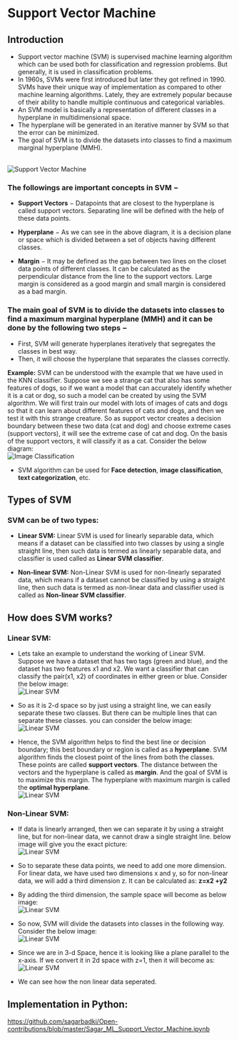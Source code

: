 # Support Vector Machine

## Introduction

* Support vector machine (SVM) is supervised machine learning algorithm which can be used both for classification and regression problems. But generally, it is used in classification problems.
* In 1960s, SVMs were first introduced but later they got refined in 1990. SVMs have their unique way of implementation as compared to other machine learning algorithms. Lately, they are extremely popular because of their ability to handle multiple continuous and categorical variables.
* An SVM model is basically a representation of different classes in a hyperplane in multidimensional space.
* The hyperplane will be generated in an iterative manner by SVM so that the error can be minimized.
* The goal of SVM is to divide the datasets into classes to find a maximum marginal hyperplane (MMH).

<br/>![Support Vector Machine](https://static.javatpoint.com/tutorial/machine-learning/images/support-vector-machine-algorithm.png)<br/>

### **The followings are important concepts in SVM −**

* **Support Vectors** − Datapoints that are closest to the hyperplane is called support vectors. Separating line will be defined with the help of these data points.

* **Hyperplane** − As we can see in the above diagram, it is a decision plane or space which is divided between a set of objects having different classes.

* **Margin** − It may be defined as the gap between two lines on the closet data points of different classes. It can be calculated as the perpendicular distance from the line to the support vectors. Large margin is considered as a good margin and small margin is considered as a bad margin.

### The main goal of SVM is to divide the datasets into classes to find a maximum marginal hyperplane (MMH) and it can be done by the following two steps −

* First, SVM will generate hyperplanes iteratively that segregates the classes in best way.
* Then, it will choose the hyperplane that separates the classes correctly.

**Example:** SVM can be understood with the example that we have used in the KNN classifier. Suppose we see a strange cat that also has some features of dogs, so if we want a model that can accurately identify whether it is a cat or dog, so such a model can be created by using the SVM algorithm. We will first train our model with lots of images of cats and dogs so that it can learn about different features of cats and dogs, and then we test it with this strange creature. So as support vector creates a decision boundary between these two data (cat and dog) and choose extreme cases (support vectors), it will see the extreme case of cat and dog. On the basis of the support vectors, it will classify it as a cat. Consider the below diagram:
<br/>![Image Classification](https://static.javatpoint.com/tutorial/machine-learning/images/support-vector-machine-algorithm2.png)<br/>

* SVM algorithm can be used for **Face detection**, **image classification**, **text categorization**, etc.

## Types of SVM
### SVM can be of two types:

* **Linear SVM:** Linear SVM is used for linearly separable data, which means if a dataset can be classified into two classes by using a single straight line, then such data is termed as linearly separable data, and classifier is used called as **Linear SVM classifier**.

* **Non-linear SVM:** Non-Linear SVM is used for non-linearly separated data, which means if a dataset cannot be classified by using a straight line, then such data is termed as non-linear data and classifier used is called as **Non-linear SVM classifier**.

## How does SVM works?
### Linear SVM:
* Lets take an example to understand the working of Linear SVM. Suppose we have a dataset that has two tags (green and blue), and the dataset has two features x1 and x2. We want a classifier that can classify the pair(x1, x2) of coordinates in either green or blue. Consider the below image:
<br/>![Linear SVM](https://static.javatpoint.com/tutorial/machine-learning/images/support-vector-machine-algorithm3.png)<br/>

* So as it is 2-d space so by just using a straight line, we can easily separate these two classes. But there can be multiple lines that can separate these classes. you can consider the below image:
<br/>![Linear SVM](https://static.javatpoint.com/tutorial/machine-learning/images/support-vector-machine-algorithm4.png)<br/>

* Hence, the SVM algorithm helps to find the best line or decision boundary; this best boundary or region is called as a **hyperplane**. SVM algorithm finds the closest point of the lines from both the classes. These points are called **support vectors**. The distance between the vectors and the hyperplane is called as **margin**. And the goal of SVM is to maximize this margin. The hyperplane with maximum margin is called the **optimal hyperplane**.
<br/>![Linear SVM](https://static.javatpoint.com/tutorial/machine-learning/images/support-vector-machine-algorithm5.png)<br/>

### Non-Linear SVM:

* If data is linearly arranged, then we can separate it by using a straight line, but for non-linear data, we cannot draw a single straight line. below image will give you the exact picture:
<br/>![Linear SVM](https://static.javatpoint.com/tutorial/machine-learning/images/support-vector-machine-algorithm6.png)<br/>

* So to separate these data points, we need to add one more dimension. For linear data, we have used two dimensions x and y, so for non-linear data, we will add a third dimension z. It can be calculated as: **z=x2 +y2**
* By adding the third dimension, the sample space will become as below image:
<br/>![Linear SVM](https://static.javatpoint.com/tutorial/machine-learning/images/support-vector-machine-algorithm7.png)<br/>

* So now, SVM will divide the datasets into classes in the following way. Consider the below image:
<br/>![Linear SVM](https://static.javatpoint.com/tutorial/machine-learning/images/support-vector-machine-algorithm8.png)<br/>

* Since we are in 3-d Space, hence it is looking like a plane parallel to the x-axis. If we convert it in 2d space with z=1, then it will become as:
<br/>![Linear SVM](https://static.javatpoint.com/tutorial/machine-learning/images/support-vector-machine-algorithm9.png)<br/>

* We can see how the non linear data seperated.

## Implementation in Python:
https://github.com/sagarbadki/Open-contributions/blob/master/Sagar_ML_Support_Vector_Machine.ipynb
